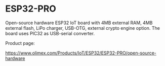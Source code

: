 # ESP32-PRO
Open-source hardware ESP32 IoT board with 4MB external RAM, 4MB external flash, LiPo charger, USB-OTG, external crypto engine option. The board uses PIC32 as USB-serial converter. 

Product page:

https://www.olimex.com/Products/IoT/ESP32/ESP32-PRO/open-source-hardware
